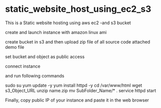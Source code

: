 # static_website_host_using_ec2_s3
This is a Static website hosting using aws ec2 -and s3 bucket

 create and launch instance with amazon linux ami
 
 create bucket in s3 and then upload zip file of all source code attached demo file 
 
 set bucket and object as public access

 connect instance

 and run following commands

 sudo su
yum update -y
yum install httpd -y
cd /var/www/html
wget s3_Object_URL
unzip name.zip
mv SubFolder_Name/* .
service httpd start

Finally, copy public IP of your instance and paste it in the web browser

 
 
 

